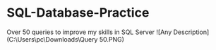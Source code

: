 # SQL-Database-Practice

Over 50 queries to improve my skills in SQL Server
![Any Description](C:\Users\pc\Downloads\Query 50.PNG)

